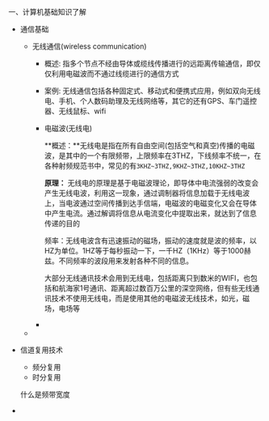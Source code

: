 一、计算机基础知识了解

- 通信基础

  - 无线通信(wireless communication)

    - 概述:  指多个节点不经由导体或缆线传播进行的远距离传输通信，即仅仅利用电磁波而不通过线缆进行的通信方式

    - 案例:  无线通信包括各种固定式、移动式和便携式应用，例如双向无线电、手机、个人数码助理及无线网络等，其它的还有GPS、车门遥控器、无线鼠标、wifi

    - 电磁波(无线电)

      **概述：**无线电是指在所有自由空间(包括空气和真空)传播的电磁波，是其中的一个有限频带，上限频率在3THZ，下线频率不统一，在各种射频规范书中，常见的有`3KHZ~3THZ,9KHZ~3THZ,10KHZ~3THZ`

      

      **原理：** 无线电的原理是基于电磁波理论，即导体中电流强弱的改变会产生无线电波，利用这一现象，通过调制器将信息加载于无线电波上，当电波通过空间传播到达手信端，电磁波的电磁变化又会在导体中产生电流。通过解调将信息从电流变化中提取出来，就达到了信息传递的目的

      

      频率：无线电波含有迅速振动的磁场，振动的速度就是波的频率，以HZ为单位。1HZ等于每秒振动一下，一千HZ（1KHz）等于1000赫兹。不同频率的波段用来发射各种不同的信息。

      大部分无线通讯技术会用到无线电，包括距离只到数米的WIFI，也包括和航海家1号通讯、距离超过数百万公里的深空网络，但有些无线通讯技术不使用无线电，而是使用其他的电磁波无线技术，如光，磁场，电场等

    - 

  - 

- 信道复用技术

  - 频分复用
  - 时分复用

  什么是频带宽度

  

- 